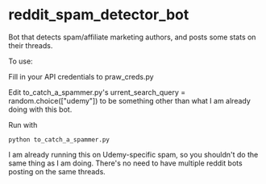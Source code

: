# reddit_spam_detector_bot
Bot that detects spam/affiliate marketing authors, and posts some stats on their threads.

To use:

Fill in your API credentials to praw_creds.py

Edit to_catch_a_spammer.py's urrent_search_query = random.choice(["udemy"]) to be something other than what I am already doing with this bot.

Run with 

`python to_catch_a_spammer.py`

I am already running this on Udemy-specific spam, so you shouldn't do the same thing as I am doing. There's no need to have multiple reddit bots posting on the same threads. 

